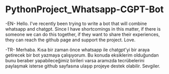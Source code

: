 # PythonProject_Whatsapp-CGPT-Bot
-EN-
Hello.
I've recently been trying to write a bot that will combine whatsapp and chatgpt.
Since I have shortcomings in this matter, if there is someone we can do this together, if they want to share their experiences, they can reach the github page and support the project.
Love.

-TR-
Merhaba.
Kısa bir zaman önce whatsapp ile chatgpt'yi bir araya getirecek bir bot yazmaya çalışıyorum.
Bu konuda eksiklerim olduğundan bunu beraber yapabileceğimiz birileri varsa aramızda tecrübelerini paylaşmak isterse github sayfasına ulaşıp projeye destek olabilir.
Sevgiler.
